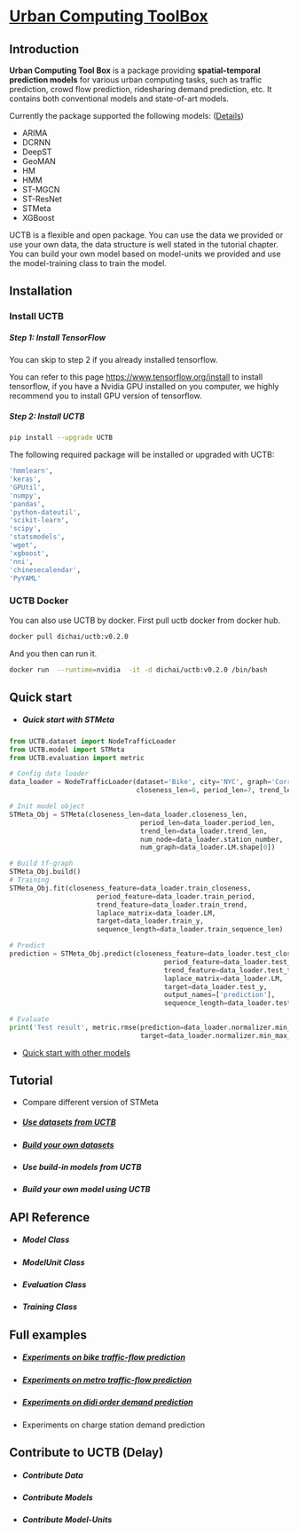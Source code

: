 # [Urban Computing ToolBox](https://github.com/Di-Chai/UCTB)

## Introduction

**Urban Computing Tool Box** is a package providing **spatial-temporal prediction models** for various urban computing tasks, such as traffic prediction, crowd flow prediction, ridesharing demand prediction, etc. It contains both conventional models and state-of-art models.

Currently the package supported the following models: ([Details](./static/current_supported_models.html))

- ARIMA
- DCRNN
- DeepST
- GeoMAN
- HM
- HMM
- ST-MGCN
- ST-ResNet
- STMeta
- XGBoost

UCTB is a flexible and open package. You can use the data we provided or use your own data, the data structure is well stated in the tutorial chapter. You can build your own model based on model-units we provided and use the model-training class to train the model.

## Installation

### Install UCTB

##### Step 1: Install TensorFlow

You can skip to step 2 if you already installed tensorflow.

You can refer to this page <https://www.tensorflow.org/install> to install tensorflow, if you have a Nvidia GPU installed on you computer, we highly recommend you to install GPU version of tensorflow.

##### Step 2: Install UCTB

```bash
pip install --upgrade UCTB
```

The following required package will be installed or upgraded with UCTB:

```bash
'hmmlearn',
'keras',
'GPUtil',
'numpy',
'pandas',
'python-dateutil',
'scikit-learn',
'scipy',
'statsmodels',
'wget',
'xgboost',
'nni',
'chinesecalendar',
'PyYAML'
```

### UCTB Docker

You can also  use UCTB by docker. First pull uctb docker from docker hub.

```bash
docker pull dichai/uctb:v0.2.0
```

And  you then can run it.

```bash
docker run  --runtime=nvidia  -it -d dichai/uctb:v0.2.0 /bin/bash
```

## Quick start

- ##### Quick start with STMeta

```python
from UCTB.dataset import NodeTrafficLoader
from UCTB.model import STMeta
from UCTB.evaluation import metric

# Config data loader
data_loader = NodeTrafficLoader(dataset='Bike', city='NYC', graph='Correlation',
                                closeness_len=6, period_len=7, trend_len=4, normalize=True)

# Init model object
STMeta_Obj = STMeta(closeness_len=data_loader.closeness_len,
                                 period_len=data_loader.period_len,
                                 trend_len=data_loader.trend_len,
                                 num_node=data_loader.station_number,
                                 num_graph=data_loader.LM.shape[0])

# Build tf-graph
STMeta_Obj.build()
# Training
STMeta_Obj.fit(closeness_feature=data_loader.train_closeness,
                      period_feature=data_loader.train_period,
                      trend_feature=data_loader.train_trend,
                      laplace_matrix=data_loader.LM,
                      target=data_loader.train_y,
                      sequence_length=data_loader.train_sequence_len)

# Predict
prediction = STMeta_Obj.predict(closeness_feature=data_loader.test_closeness,
                                       period_feature=data_loader.test_period,
                                       trend_feature=data_loader.test_trend,
                                       laplace_matrix=data_loader.LM,
                                       target=data_loader.test_y,
                                       output_names=['prediction'],
                                       sequence_length=data_loader.test_sequence_len)

# Evaluate
print('Test result', metric.rmse(prediction=data_loader.normalizer.min_max_denormal(prediction['prediction']),
                                 target=data_loader.normalizer.min_max_denormal(data_loader.test_y), threshold=0))
```

- [Quick start with other models](./static/quick_start.html)

## Tutorial

- Compare different version of STMeta

- ##### [Use datasets from UCTB](./static/tutorial.html)

- ##### [Build your own datasets](./static/tutorial.html)

- ##### Use build-in models from UCTB


- ##### Build your own model using UCTB


## API Reference

- ##### Model Class


- ##### ModelUnit Class


- ##### Evaluation Class


- ##### Training Class


## Full examples

- ##### [Experiments on bike traffic-flow prediction](./static/experiment_on_bike.html)

- ##### [Experiments on metro traffic-flow prediction](./static/experiment_on_metro.html)

- ##### [Experiments on didi order demand prediction](./static/experiment_on_didi.html)

- Experiments on charge station demand prediction

## Contribute to UCTB (Delay)

- ##### Contribute Data
- ##### Contribute Models
- ##### Contribute Model-Units
